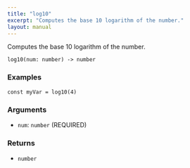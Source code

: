 ```yaml
---
title: "log10"
excerpt: "Computes the base 10 logarithm of the number."
layout: manual
---
```


Computes the base 10 logarithm of the number.



```
log10(num: number) -> number
```

### Examples

```kcl
const myVar = log10(4)
```

### Arguments

* `num`: `number` (REQUIRED)

### Returns

* `number`



